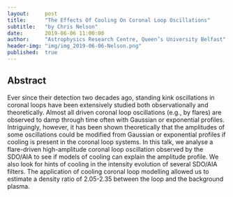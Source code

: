 ```yaml
---
layout:     post
title:      "The Effects Of Cooling On Coronal Loop Oscillations"
subtitle:   "by Chris Nelson"
date:       2019-06-06 11:00:00
author:     "Astrophysics Research Centre, Queen’s University Belfast"
header-img: "img/img_2019-06-06-Nelson.png"
published:  true
---
```


## Abstract
Ever since their detection two decades ago, standing kink oscillations in coronal loops have been extensively studied both observationally and theoretically. Almost all driven coronal loop oscillations (e.g., by flares) are observed to damp through time often with Gaussian or exponential profiles. Intriguingly, however, it has been shown theoretically that the amplitudes of some oscillations could be modified from Gaussian or exponential profiles if cooling is present in the coronal loop systems. In this talk, we analyse a flare-driven high-amplitude coronal loop oscillation observed by the SDO/AIA to see if models of cooling can explain the amplitude profile. We also look for hints of cooling in the intensity evolution of several SDO/AIA filters. The application of cooling coronal loop modelling allowed us to estimate a density ratio of 2.05-2.35 between the loop and the background plasma.
